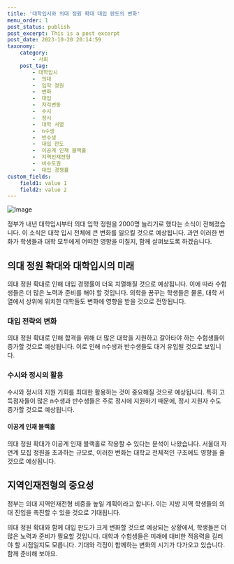 ```yaml
---
title: '대학입시와 의대 정원 확대 대입 판도의 변화'
menu_order: 1
post_status: publish
post_excerpt: This is a post excerpt
post_date: 2023-10-20 20:14:59
taxonomy:
    category:
        - 사회
    post_tag:
        - 대학입시
        -  의대
        -  입학 정원
        -  변화
        -  대입
        -  지각변동
        -  수시
        -  정시
        -  대학 서열
        -  n수생
        -  반수생
        -  대입 판도
        -  이공계 인재 블랙홀
        -  지역인재전형
        -  비수도권
        -  대입 경쟁률
custom_fields:
    field1: value 1
    field2: value 2
---
```


![Image](https://imgnews.pstatic.net/image/005/2024/02/06/2024020616453934465_1707205540_0019140802_20240206165002699.jpg?type=w647)


정부가 내년 대학입시부터 의대 입학 정원을 2000명 늘리기로 했다는 소식이 전해졌습니다. 이 소식은 대학 입시 전체에 큰 변화를 일으킬 것으로 예상됩니다. 과연 이러한 변화가 학생들과 대학 모두에게 어떠한 영향을 미칠지, 함께 살펴보도록 하겠습니다.

## 의대 정원 확대와 대학입시의 미래
의대 정원 확대로 인해 대입 경쟁률이 더욱 치열해질 것으로 예상됩니다. 이에 따라 수험생들은 더 많은 노력과 준비를 해야 할 것입니다. 의학을 꿈꾸는 학생들은 물론, 대학 서열에서 상위에 위치한 대학들도 변화에 영향을 받을 것으로 전망됩니다.

### 대입 전략의 변화
의대 정원 확대로 인해 합격을 위해 더 많은 대학을 지원하고 갈아타야 하는 수험생들이 증가할 것으로 예상됩니다. 이로 인해 n수생과 반수생들도 대거 유입될 것으로 보입니다.

### 수시와 정시의 활용
수시와 정시의 지원 기회를 최대한 활용하는 것이 중요해질 것으로 예상됩니다. 특히 고득점자들이 많은 n수생과 반수생들은 주로 정시에 지원하기 때문에, 정시 지원자 수도 증가할 것으로 예상됩니다.

#### 이공계 인재 블랙홀
의대 정원 확대가 이공계 인재 블랙홀로 작용할 수 있다는 분석이 나왔습니다. 서울대 자연계 모집 정원을 초과하는 규모로, 이러한 변화는 대학교 전체적인 구조에도 영향을 줄 것으로 예상됩니다.

## 지역인재전형의 중요성
정부는 의대 지역인재전형 비중을 높일 계획이라고 합니다. 이는 지방 지역 학생들의 의대 진입을 촉진할 수 있을 것으로 기대됩니다. 

의대 정원 확대와 함께 대입 판도가 크게 변화할 것으로 예상되는 상황에서, 학생들은 더 많은 노력과 준비가 필요할 것입니다. 대학과 수험생들은 미래에 대비한 적응력을 길러야 할 시점일지도 모릅니다. 기대와 걱정이 함께하는 변화의 시기가 다가오고 있습니다. 함께 준비해 보아요.
